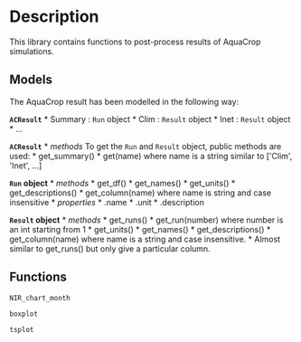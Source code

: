Description
===========

This library contains functions to post-process results of AquaCrop simulations.

Models
------

The AquaCrop result has been modelled in the following way:

**`ACResult`**
    * Summary : `Run` object
    * Clim : `Result` object
    * Inet : `Result` object
    * ...

**`ACResult`**
    * *methods* To get the `Run` and `Result` object, public methods are used:
    * get_summary()
    * get(name) where name is a string similar to ['Clim', 'Inet', ...]

**`Run` object**
    * *methods*
    * get_df()
    * get_names()
    * get_units()
    * get_descriptions()
    * get_column(name) where name is string and case insensitive
        * *properties*
        * .name
        * .unit
        * .description


**`Result` object**
    * *methods*
    * get_runs()
    * get_run(number) where number is an int starting from 1
    * get_units()
    * get_names()
    * get_descriptions()
    * get_column(name) where name is a string and case insensitive.
        * Almost similar to get_runs() but only give a particular column.

Functions
---------

`NIR_chart_month`

`boxplot`

`tsplot`
